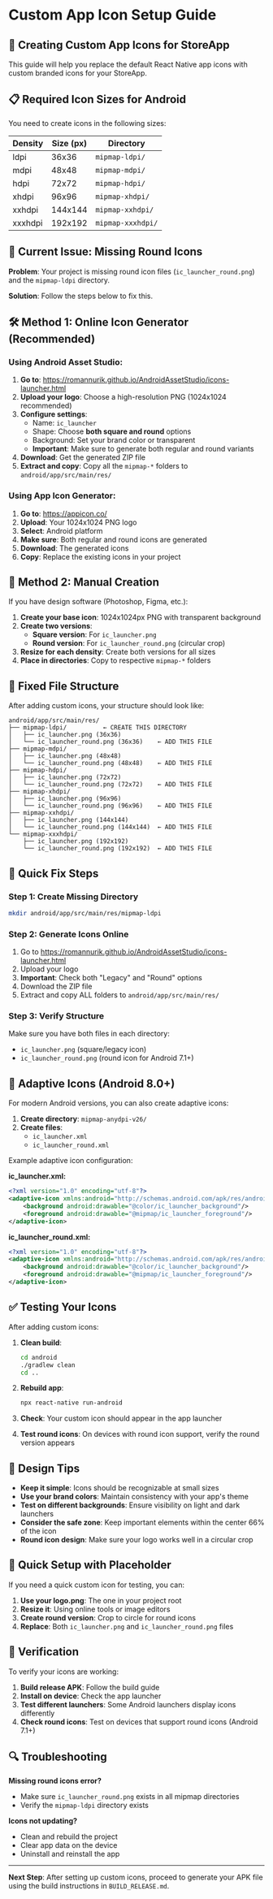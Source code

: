 # Custom App Icon Setup Guide

## 🎨 Creating Custom App Icons for StoreApp

This guide will help you replace the default React Native app icons with custom branded icons for your StoreApp.

## 📋 Required Icon Sizes for Android

You need to create icons in the following sizes:

| Density | Size (px) | Directory         |
| ------- | --------- | ----------------- |
| ldpi    | 36x36     | `mipmap-ldpi/`    |
| mdpi    | 48x48     | `mipmap-mdpi/`    |
| hdpi    | 72x72     | `mipmap-hdpi/`    |
| xhdpi   | 96x96     | `mipmap-xhdpi/`   |
| xxhdpi  | 144x144   | `mipmap-xxhdpi/`  |
| xxxhdpi | 192x192   | `mipmap-xxxhdpi/` |

## 🔧 Current Issue: Missing Round Icons

**Problem**: Your project is missing round icon files (`ic_launcher_round.png`) and the `mipmap-ldpi` directory.

**Solution**: Follow the steps below to fix this.

## 🛠️ Method 1: Online Icon Generator (Recommended)

### Using Android Asset Studio:

1. **Go to**: https://romannurik.github.io/AndroidAssetStudio/icons-launcher.html
2. **Upload your logo**: Choose a high-resolution PNG (1024x1024 recommended)
3. **Configure settings**:
   - Name: `ic_launcher`
   - Shape: Choose **both square and round** options
   - Background: Set your brand color or transparent
   - **Important**: Make sure to generate both regular and round variants
4. **Download**: Get the generated ZIP file
5. **Extract and copy**: Copy all the `mipmap-*` folders to `android/app/src/main/res/`

### Using App Icon Generator:

1. **Go to**: https://appicon.co/
2. **Upload**: Your 1024x1024 PNG logo
3. **Select**: Android platform
4. **Make sure**: Both regular and round icons are generated
5. **Download**: The generated icons
6. **Copy**: Replace the existing icons in your project

## 🎨 Method 2: Manual Creation

If you have design software (Photoshop, Figma, etc.):

1. **Create your base icon**: 1024x1024px PNG with transparent background
2. **Create two versions**:
   - **Square version**: For `ic_launcher.png`
   - **Round version**: For `ic_launcher_round.png` (circular crop)
3. **Resize for each density**: Create both versions for all sizes
4. **Place in directories**: Copy to respective `mipmap-*` folders

## 📁 Fixed File Structure

After adding custom icons, your structure should look like:

```
android/app/src/main/res/
├── mipmap-ldpi/          ← CREATE THIS DIRECTORY
│   ├── ic_launcher.png (36x36)
│   └── ic_launcher_round.png (36x36)    ← ADD THIS FILE
├── mipmap-mdpi/
│   ├── ic_launcher.png (48x48)
│   └── ic_launcher_round.png (48x48)    ← ADD THIS FILE
├── mipmap-hdpi/
│   ├── ic_launcher.png (72x72)
│   └── ic_launcher_round.png (72x72)    ← ADD THIS FILE
├── mipmap-xhdpi/
│   ├── ic_launcher.png (96x96)
│   └── ic_launcher_round.png (96x96)    ← ADD THIS FILE
├── mipmap-xxhdpi/
│   ├── ic_launcher.png (144x144)
│   └── ic_launcher_round.png (144x144)  ← ADD THIS FILE
└── mipmap-xxxhdpi/
    ├── ic_launcher.png (192x192)
    └── ic_launcher_round.png (192x192)  ← ADD THIS FILE
```

## 🚨 Quick Fix Steps

### Step 1: Create Missing Directory

```bash
mkdir android/app/src/main/res/mipmap-ldpi
```

### Step 2: Generate Icons Online

1. Go to https://romannurik.github.io/AndroidAssetStudio/icons-launcher.html
2. Upload your logo
3. **Important**: Check both "Legacy" and "Round" options
4. Download the ZIP file
5. Extract and copy ALL folders to `android/app/src/main/res/`

### Step 3: Verify Structure

Make sure you have both files in each directory:

- `ic_launcher.png` (square/legacy icon)
- `ic_launcher_round.png` (round icon for Android 7.1+)

## 🔧 Adaptive Icons (Android 8.0+)

For modern Android versions, you can also create adaptive icons:

1. **Create directory**: `mipmap-anydpi-v26/`
2. **Create files**:
   - `ic_launcher.xml`
   - `ic_launcher_round.xml`

Example adaptive icon configuration:

**ic_launcher.xml:**

```xml
<?xml version="1.0" encoding="utf-8"?>
<adaptive-icon xmlns:android="http://schemas.android.com/apk/res/android">
    <background android:drawable="@color/ic_launcher_background"/>
    <foreground android:drawable="@mipmap/ic_launcher_foreground"/>
</adaptive-icon>
```

**ic_launcher_round.xml:**

```xml
<?xml version="1.0" encoding="utf-8"?>
<adaptive-icon xmlns:android="http://schemas.android.com/apk/res/android">
    <background android:drawable="@color/ic_launcher_background"/>
    <foreground android:drawable="@mipmap/ic_launcher_foreground"/>
</adaptive-icon>
```

## ✅ Testing Your Icons

After adding custom icons:

1. **Clean build**:

   ```bash
   cd android
   ./gradlew clean
   cd ..
   ```

2. **Rebuild app**:

   ```bash
   npx react-native run-android
   ```

3. **Check**: Your custom icon should appear in the app launcher
4. **Test round icons**: On devices with round icon support, verify the round version appears

## 🎨 Design Tips

- **Keep it simple**: Icons should be recognizable at small sizes
- **Use your brand colors**: Maintain consistency with your app's theme
- **Test on different backgrounds**: Ensure visibility on light and dark launchers
- **Consider the safe zone**: Keep important elements within the center 66% of the icon
- **Round icon design**: Make sure your logo works well in a circular crop

## 🚀 Quick Setup with Placeholder

If you need a quick custom icon for testing, you can:

1. **Use your logo.png**: The one in your project root
2. **Resize it**: Using online tools or image editors
3. **Create round version**: Crop to circle for round icons
4. **Replace**: Both `ic_launcher.png` and `ic_launcher_round.png` files

## 📱 Verification

To verify your icons are working:

1. **Build release APK**: Follow the build guide
2. **Install on device**: Check the app launcher
3. **Test different launchers**: Some Android launchers display icons differently
4. **Check round icons**: Test on devices that support round icons (Android 7.1+)

## 🔍 Troubleshooting

**Missing round icons error?**

- Make sure `ic_launcher_round.png` exists in all mipmap directories
- Verify the `mipmap-ldpi` directory exists

**Icons not updating?**

- Clean and rebuild the project
- Clear app data on the device
- Uninstall and reinstall the app

---

**Next Step**: After setting up custom icons, proceed to generate your APK file using the build instructions in `BUILD_RELEASE.md`.
